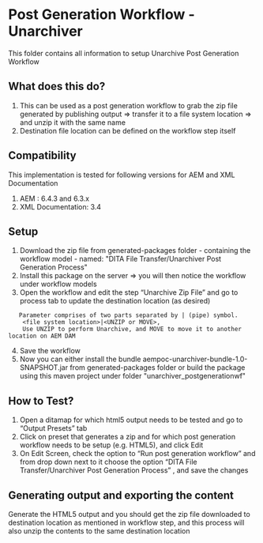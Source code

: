 Post Generation Workflow - Unarchiver
========
This folder contains all information to setup Unarchive Post Generation Workflow


What does this do?
-------------------------
1. This can be used as a post generation workflow to grab the zip file generated by publishing output => transfer it to a file system location => and unzip it with the same name
2. Destination file location can be defined on the workflow step itself

Compatibility
-------------
This implementation is tested for following versions for AEM and XML Documentation
1. AEM : 6.4.3 and 6.3.x
2. XML Documentation: 3.4


Setup
----
1. Download the zip file from generated-packages folder - containing the workflow model - named: "DITA File Transfer/Unarchiver Post Generation Process"
2. Install this package on the server => you will then notice the workflow under workflow models
3. Open the workflow and edit the step “Unarchive Zip File” and go to process tab to update the destination location (as desired)
   
```
   Parameter comprises of two parts separated by | (pipe) symbol. 
    <file system location>|<UNZIP or MOVE>, 
    Use UNZIP to perform Unarchive, and MOVE to move it to another location on AEM DAM
```
4. Save the workflow
5. Now you can either install the bundle aempoc-unarchiver-bundle-1.0-SNAPSHOT.jar from generated-packages folder or build the package using this maven project under folder "unarchiver_postgenerationwf"

How to Test?
-----------
1. Open a ditamap for which html5 output needs to be tested and go to “Output Presets” tab
2. Click on preset that generates a zip and for which post generation workflow needs to be setup (e.g. HTML5), and click Edit
3. On Edit Screen, check the option to “Run post generation workflow” and from drop down next to it choose the option “DITA File Transfer/Unarchiver Post Generation Process” , and save the changes 

Generating output and exporting the content
-------------------------------------------
Generate the HTML5 output and you should get the zip file downloaded to destination location as mentioned in workflow step, and this process will also unzip the contents to the same destination location


